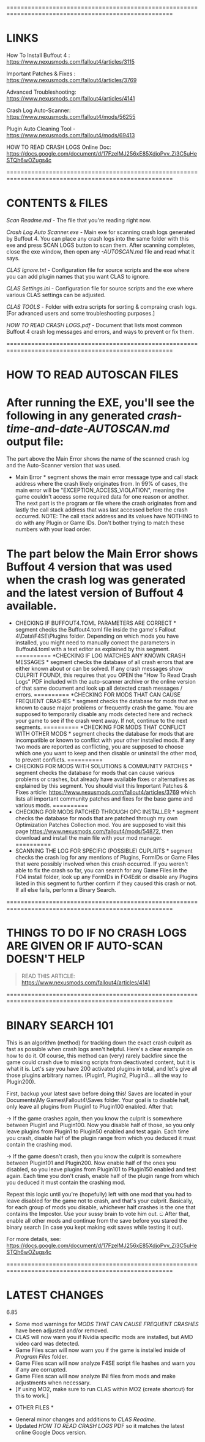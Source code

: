 =====================================================================================================
# LINKS #

How To Install Buffout 4 : https://www.nexusmods.com/fallout4/articles/3115

Important Patches & Fixes : https://www.nexusmods.com/fallout4/articles/3769

Advanced Troubleshooting: https://www.nexusmods.com/fallout4/articles/4141

Crash Log Auto-Scanner: https://www.nexusmods.com/fallout4/mods/56255

Plugin Auto Cleaning Tool - https://www.nexusmods.com/fallout4/mods/69413

HOW TO READ CRASH LOGS Online Doc: https://docs.google.com/document/d/17FzeIMJ256xE85XdjoPvv_Zi3C5uHeSTQh6wOZugs4c

=====================================================================================================
# CONTENTS & FILES #

*Scan Readme.md* - The file that you're reading right now.

*Crash Log Auto Scanner.exe* - Main exe for scanning crash logs generated by Buffout 4. You can place any crash logs into the same folder with this exe
and press SCAN LOGS button to scan them. After scanning completes, close the exe window, then open any *-AUTOSCAN.md* file and read what it says.

*CLAS Ignore.txt* - Configuration file for source scripts and the exe where you can add plugin names that you want CLAS to ignore.

*CLAS Settings.ini* - Configuration file for source scripts and the exe where various CLAS settings can be adjusted.

*CLAS TOOLS* - Folder with extra scripts for sorting & compraing crash logs. [For advanced users and some troubleshooting purposes.]

*HOW TO READ CRASH LOGS.pdf* - Document that lists most common Buffout 4 crash log messages and errors, and ways to prevent or fix them.

=====================================================================================================
# HOW TO READ AUTOSCAN FILES #

After running the EXE, you'll see the following in any generated *crash-time-and-date-AUTOSCAN.md* output file:
==========
The part above the Main Error shows the name of the scanned crash log and the Auto-Scanner version that was used.

* Main Error * segment shows the main error message type and call stack address where the crash likely originates from.
In 99% of cases, the main error will be "EXCEPTION_ACCESS_VIOLATION", meaning the game couldn't access some required data for one reason or another.
The next part is the program or file where the crash originates from and lastly the call stack address that was last accessed before the crash occurred.
NOTE: The call stack address and its values have NOTHING to do with any Plugin or Game IDs. Don't bother trying to match these numbers with your load order.

The part below the Main Error shows Buffout 4 version that was used when the crash log was generated and the latest version of Buffout 4 available.
==========
* CHECKING IF BUFFOUT4.TOML PARAMETERS ARE CORRECT * segment checks the Buffout4.toml file inside the game's Fallout 4\Data\F4SE\Plugins folder.
Depending on which mods you have installed, you might need to manually correct the parameters in Buffout4.toml with a text editor as explained by this segment.
==========
*CHECKING IF LOG MATCHES ANY KNOWN CRASH MESSAGES * segment checks the database of all crash errors that are either known about or can be solved.
If any crash messages show CULPRIT FOUND!, this requires that you OPEN the "How To Read Crash Logs" PDF included with the auto-scanner archive
or the online version of that same document and look up all detected crash messages / errors.
==========
*CHECKING FOR MODS THAT CAN CAUSE FREQUENT CRASHES * segment checks the database for mods that are known to cause major problems or frequently crash the game.
You are supposed to temporarily disable any mods detected here and recheck your game to see if the crash went away. If not, continue to the next segments.
==========
*CHECKING FOR MODS THAT CONFLICT WITH OTHER MODS * segment checks the database for mods that are incompatible or known to conflict with your other installed mods.
If any two mods are reported as conflicting, you are supposed to choose which one you want to keep and then disable or uninstall the other mod, to prevent conflicts.
==========
* CHECKING FOR MODS WITH SOLUTIONS & COMMUNITY PATCHES * segment checks the database for mods that can cause various problems or crashes,
but already have available fixes or alternatives as explained by this segment. You should visit this Important Patches & Fixes article:
https://www.nexusmods.com/fallout4/articles/3769 which lists all important community patches and fixes for the base game and various mods.
==========
* CHECKING FOR MODS PATCHED THROUGH OPC INSTALLER * segment checks the database for mods that are patched through my own Optimization Patches Collection mod.
You are supposed to visit this page https://www.nexusmods.com/fallout4/mods/54872, then download and install the main file with your mod manager.
==========
* SCANNING THE LOG FOR SPECIFIC (POSSIBLE) CUPLRITS * segment checks the crash log for any
mentions of Plugins, FormIDs or Game Files that were possibly involved when this crash occurred.
If you weren't able to fix the crash so far, you can search for any Game Files in the FO4 install folder, look up any FormIDs in FO4Edit
or disable any Plugins listed in this segment to further confirm if they caused this crash or not. If all else fails, perform a Binary Search.

=====================================================================================================
# THINGS TO DO IF NO CRASH LOGS ARE GIVEN OR IF AUTO-SCAN DOESN'T HELP #

> READ THIS ARTICLE: https://www.nexusmods.com/fallout4/articles/4141

=====================================================================================================
# BINARY SEARCH 101 #

This is an algorithm (method) for tracking down the exact crash culprit as fast as possible when crash logs aren't helpful. Here's a clear example on how to do it.
Of course, this method can (very) rarely backfire since the game could crash due to missing scripts from deactivated content, but it is what it is.
Let's say you have 200 activated plugins in total, and let's give all those plugins arbitrary names. (Plugin1, Plugin2, Plugin3... all the way to Plugin200).

First, backup your latest save before doing this! Saves are located in your Documents\My Games\Fallout4\Saves folder.
Your goal is to disable half, only leave all plugins from Plugin1 to Plugin100 enabled. After that:

-> If the game crashes again, then you know the culprit is somewhere between Plugin1 and Plugin100.  Now you disable half of those, so you only leave plugins from
Plugin1 to Plugin50 enabled and test again. Each time you crash, disable half of the plugin range from which you deduced it must contain the crashing mod.

-> If the game doesn't crash, then you know the culprit is somewhere between Plugin101 and Plugin200. Now enable half of the ones you disabled, so you leave plugins from
Plugin101 to Plugin150 enabled and test again. Each time you don't crash, enable half of the plugin range from which you deduced it must contain the crashing mod.

Repeat this logic until you're (hopefully) left with one mod that you had to leave disabled for the game not to crash, and that's your culprit.
Basically, for each group of mods you disable, whichever half crashes is the one that contains the Impostor. Use your sussy brain to vote him out. ඞ
After that, enable all other mods and continue from the save before you stared the binary search (in case you kept making exit saves while testing it out).

For more details, see: https://docs.google.com/document/d/17FzeIMJ256xE85XdjoPvv_Zi3C5uHeSTQh6wOZugs4c

=====================================================================================================
# LATEST CHANGES #

6.85
- Some mod warnings for *MODS THAT CAN CAUSE FREQUENT CRASHES* have been adjusted and/or removed.
- CLAS will now warn you if Nvidia specific mods are installed, but AMD video card was detected.
- Game Files scan will now warn you if the game is installed inside of *Program Files* folder.
- Game Files scan will now analyze F4SE script file hashes and warn you if any are corrupted.
- Game Files scan will now analyze INI files from mods and make adjustments when necessary.
- [If using MO2, make sure to run CLAS within MO2 (create shortcut) for this to work.]

* OTHER FILES *
- General minor changes and additions to *CLAS Readme*.
- Updated *HOW TO READ CRASH LOGS* PDF so it matches the latest online Google Docs version.
